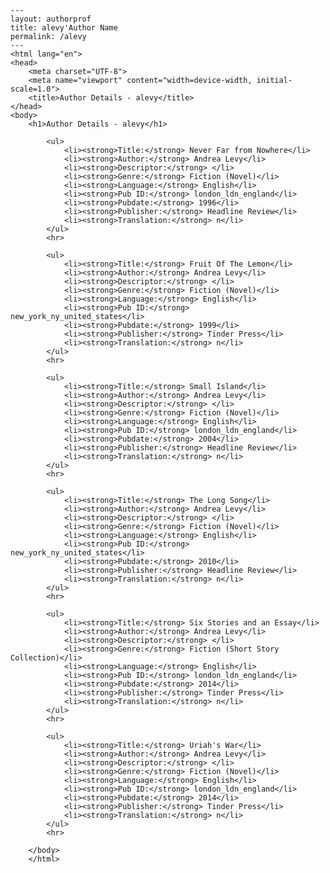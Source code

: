 
    ---
    layout: authorprof
    title: alevy'Author Name 
    permalink: /alevy
    ---
    <html lang="en">
    <head>
        <meta charset="UTF-8">
        <meta name="viewport" content="width=device-width, initial-scale=1.0">
        <title>Author Details - alevy</title>
    </head>
    <body>
        <h1>Author Details - alevy</h1>
        
            <ul>
                <li><strong>Title:</strong> Never Far from Nowhere</li>
                <li><strong>Author:</strong> Andrea Levy</li>
                <li><strong>Descriptor:</strong> </li>
                <li><strong>Genre:</strong> Fiction (Novel)</li>
                <li><strong>Language:</strong> English</li>
                <li><strong>Pub ID:</strong> london_ldn_england</li>
                <li><strong>Pubdate:</strong> 1996</li>
                <li><strong>Publisher:</strong> Headline Review</li>
                <li><strong>Translation:</strong> n</li>
            </ul>
            <hr>
            
            <ul>
                <li><strong>Title:</strong> Fruit Of The Lemon</li>
                <li><strong>Author:</strong> Andrea Levy</li>
                <li><strong>Descriptor:</strong> </li>
                <li><strong>Genre:</strong> Fiction (Novel)</li>
                <li><strong>Language:</strong> English</li>
                <li><strong>Pub ID:</strong> new_york_ny_united_states</li>
                <li><strong>Pubdate:</strong> 1999</li>
                <li><strong>Publisher:</strong> Tinder Press</li>
                <li><strong>Translation:</strong> n</li>
            </ul>
            <hr>
            
            <ul>
                <li><strong>Title:</strong> Small Island</li>
                <li><strong>Author:</strong> Andrea Levy</li>
                <li><strong>Descriptor:</strong> </li>
                <li><strong>Genre:</strong> Fiction (Novel)</li>
                <li><strong>Language:</strong> English</li>
                <li><strong>Pub ID:</strong> london_ldn_england</li>
                <li><strong>Pubdate:</strong> 2004</li>
                <li><strong>Publisher:</strong> Headline Review</li>
                <li><strong>Translation:</strong> n</li>
            </ul>
            <hr>
            
            <ul>
                <li><strong>Title:</strong> The Long Song</li>
                <li><strong>Author:</strong> Andrea Levy</li>
                <li><strong>Descriptor:</strong> </li>
                <li><strong>Genre:</strong> Fiction (Novel)</li>
                <li><strong>Language:</strong> English</li>
                <li><strong>Pub ID:</strong> new_york_ny_united_states</li>
                <li><strong>Pubdate:</strong> 2010</li>
                <li><strong>Publisher:</strong> Headline Review</li>
                <li><strong>Translation:</strong> n</li>
            </ul>
            <hr>
            
            <ul>
                <li><strong>Title:</strong> Six Stories and an Essay</li>
                <li><strong>Author:</strong> Andrea Levy</li>
                <li><strong>Descriptor:</strong> </li>
                <li><strong>Genre:</strong> Fiction (Short Story Collection)</li>
                <li><strong>Language:</strong> English</li>
                <li><strong>Pub ID:</strong> london_ldn_england</li>
                <li><strong>Pubdate:</strong> 2014</li>
                <li><strong>Publisher:</strong> Tinder Press</li>
                <li><strong>Translation:</strong> n</li>
            </ul>
            <hr>
            
            <ul>
                <li><strong>Title:</strong> Uriah's War</li>
                <li><strong>Author:</strong> Andrea Levy</li>
                <li><strong>Descriptor:</strong> </li>
                <li><strong>Genre:</strong> Fiction (Novel)</li>
                <li><strong>Language:</strong> English</li>
                <li><strong>Pub ID:</strong> london_ldn_england</li>
                <li><strong>Pubdate:</strong> 2014</li>
                <li><strong>Publisher:</strong> Tinder Press</li>
                <li><strong>Translation:</strong> n</li>
            </ul>
            <hr>
            
        </body>
        </html>
        